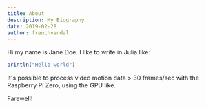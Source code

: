 ```yaml
---
title: About
description: My Biography
date: 2019-02-28
author: frenchvandal
---
```


Hi my name is Jane Doe.
I like to write in Julia like:

```julia
println("Hello world")
```

It's possible to process video motion data > 30 frames/sec with the Raspberry Pi Zero, using the GPU like.


Farewell!
